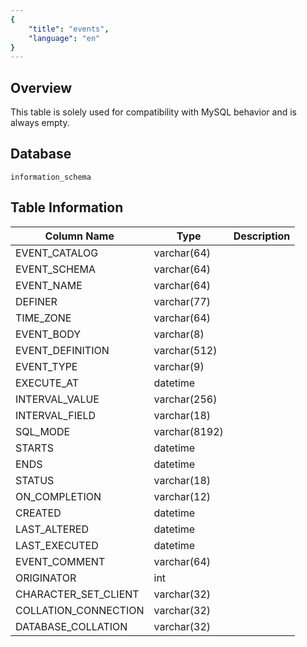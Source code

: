 ```yaml
---
{
    "title": "events",
    "language": "en"
}
---
```


## Overview

This table is solely used for compatibility with MySQL behavior and is always empty.

## Database


`information_schema`


## Table Information

| Column Name          | Type          | Description |
| -------------------- | ------------- | ----------- |
| EVENT_CATALOG        | varchar(64)   |             |
| EVENT_SCHEMA         | varchar(64)   |             |
| EVENT_NAME           | varchar(64)   |             |
| DEFINER              | varchar(77)   |             |
| TIME_ZONE            | varchar(64)   |             |
| EVENT_BODY           | varchar(8)    |             |
| EVENT_DEFINITION     | varchar(512)  |             |
| EVENT_TYPE           | varchar(9)    |             |
| EXECUTE_AT           | datetime      |             |
| INTERVAL_VALUE       | varchar(256)  |             |
| INTERVAL_FIELD       | varchar(18)   |             |
| SQL_MODE             | varchar(8192) |             |
| STARTS               | datetime      |             |
| ENDS                 | datetime      |             |
| STATUS               | varchar(18)   |             |
| ON_COMPLETION        | varchar(12)   |             |
| CREATED              | datetime      |             |
| LAST_ALTERED         | datetime      |             |
| LAST_EXECUTED        | datetime      |             |
| EVENT_COMMENT        | varchar(64)   |             |
| ORIGINATOR           | int           |             |
| CHARACTER_SET_CLIENT | varchar(32)   |             |
| COLLATION_CONNECTION | varchar(32)   |             |
| DATABASE_COLLATION   | varchar(32)   |             |